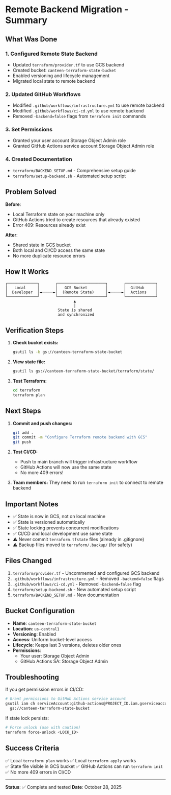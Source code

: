 # Remote Backend Migration - Summary

## What Was Done

### 1. **Configured Remote State Backend**
   - Updated `terraform/provider.tf` to use GCS backend
   - Created bucket: `canteen-terraform-state-bucket`
   - Enabled versioning and lifecycle management
   - Migrated local state to remote backend

### 2. **Updated GitHub Workflows**
   - Modified `.github/workflows/infrastructure.yml` to use remote backend
   - Modified `.github/workflows/ci-cd.yml` to use remote backend
   - Removed `-backend=false` flags from `terraform init` commands

### 3. **Set Permissions**
   - Granted your user account Storage Object Admin role
   - Granted GitHub Actions service account Storage Object Admin role

### 4. **Created Documentation**
   - `terraform/BACKEND_SETUP.md` - Comprehensive setup guide
   - `terraform/setup-backend.sh` - Automated setup script

## Problem Solved

**Before**: 
- Local Terraform state on your machine only
- GitHub Actions tried to create resources that already existed
- Error 409: Resources already exist

**After**:
- Shared state in GCS bucket
- Both local and CI/CD access the same state
- No more duplicate resource errors

## How It Works

```
┌─────────────┐       ┌─────────────────────┐       ┌─────────────┐
│   Local     │       │   GCS Bucket        │       │  GitHub     │
│  Developer  │◄─────►│  (Remote State)     │◄─────►│  Actions    │
└─────────────┘       └─────────────────────┘       └─────────────┘
                              ▲
                              │
                       State is shared
                       and synchronized
```

## Verification Steps

1. **Check bucket exists:**
   ```bash
   gsutil ls -b gs://canteen-terraform-state-bucket
   ```

2. **View state file:**
   ```bash
   gsutil ls gs://canteen-terraform-state-bucket/terraform/state/
   ```

3. **Test Terraform:**
   ```bash
   cd terraform
   terraform plan
   ```

## Next Steps

1. **Commit and push changes:**
   ```bash
   git add .
   git commit -m "Configure Terraform remote backend with GCS"
   git push
   ```

2. **Test CI/CD:**
   - Push to main branch will trigger infrastructure workflow
   - GitHub Actions will now use the same state
   - No more 409 errors!

3. **Team members:** They need to run `terraform init` to connect to remote backend

## Important Notes

- ✅ State is now in GCS, not on local machine
- ✅ State is versioned automatically
- ✅ State locking prevents concurrent modifications
- ✅ CI/CD and local development use same state
- ⚠️ Never commit `terraform.tfstate` files (already in .gitignore)
- ⚠️ Backup files moved to `terraform/.backup/` (for safety)

## Files Changed

1. `terraform/provider.tf` - Uncommented and configured GCS backend
2. `.github/workflows/infrastructure.yml` - Removed `-backend=false` flags
3. `.github/workflows/ci-cd.yml` - Removed `-backend=false` flag
4. `terraform/setup-backend.sh` - New automated setup script
5. `terraform/BACKEND_SETUP.md` - New documentation

## Bucket Configuration

- **Name**: `canteen-terraform-state-bucket`
- **Location**: `us-central1`
- **Versioning**: Enabled
- **Access**: Uniform bucket-level access
- **Lifecycle**: Keeps last 3 versions, deletes older ones
- **Permissions**: 
  - Your user: Storage Object Admin
  - GitHub Actions SA: Storage Object Admin

## Troubleshooting

If you get permission errors in CI/CD:
```bash
# Grant permissions to GitHub Actions service account
gsutil iam ch serviceAccount:github-actions@PROJECT_ID.iam.gserviceaccount.com:roles/storage.objectAdmin \
  gs://canteen-terraform-state-bucket
```

If state lock persists:
```bash
# Force unlock (use with caution)
terraform force-unlock <LOCK_ID>
```

## Success Criteria

✅ Local `terraform plan` works
✅ Local `terraform apply` works  
✅ State file visible in GCS bucket
✅ GitHub Actions can run `terraform init`
✅ No more 409 errors in CI/CD

---

**Status**: ✅ Complete and tested
**Date**: October 28, 2025
